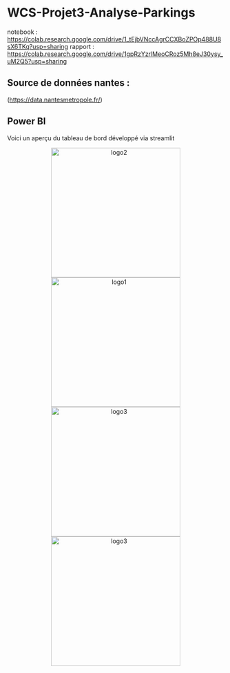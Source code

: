 # WCS-Projet3-Analyse-Parkings
notebook : https://colab.research.google.com/drive/1_tEjbVNccAgrCCXBoZPOp488U8sX6TKq?usp=sharing
rapport : https://colab.research.google.com/drive/1gpRzYzrlMeoCRoz5Mh8eJ30ysy_uM2Q5?usp=sharing
## Source de données nantes : 
(https://data.nantesmetropole.fr/)
## Power BI 

 Voici un aperçu du tableau de bord développé via streamlit 
 <p align="center">
  <img src="images/Intro_data.png" alt="logo2" width="300"/>
  <img src="images/Etude_general.png" alt="logo1" width="300"/>
  <img src="images/KPI.png" alt="logo3" width="300"/>
  <img src="images/Finances.png" alt="logo3" width="300"/> 
</p>
